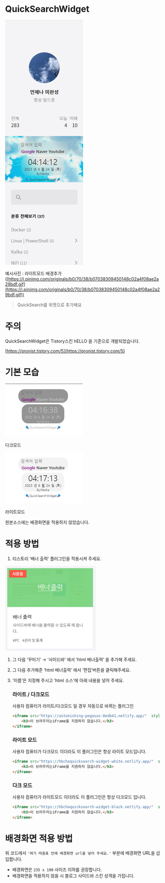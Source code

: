 # QuickSearchWidget

![Untitled](QuickSearchWidget%204c24356b292e4cc6a88697c87058b862/Untitled.png)

예시사진 : 라이트모드 배경추가([https://i.pinimg.com/originals/b0/70/38/b07038309450148c02a4f08ae2a29bdf.gif](https://i.pinimg.com/originals/b0/70/38/b07038309450148c02a4f08ae2a29bdf.gif))

> QuickSearch를 위젯으로 추가해요
> 

# 주의

QuickSearchWidget은 Tistory스킨 hELLO 을 기준으로 개발되었습니다.

[https://pronist.tistory.com/5](https://pronist.tistory.com/5)

# 기본 모습

![다크모드](QuickSearchWidget%204c24356b292e4cc6a88697c87058b862/Untitled%201.png)

다크모드

![라이트모드](QuickSearchWidget%204c24356b292e4cc6a88697c87058b862/Untitled%202.png)

라이트모드

원본소스에는 배경화면을 적용하지 않았습니다.

# 적용 방법

1. 티스토리 ‘배너 출력’ 플러그인을 적용시켜 주세요.

![Untitled](QuickSearchWidget%204c24356b292e4cc6a88697c87058b862/Untitled%203.png)

1. 그 다음 ‘꾸미기’ → ‘사이드바’ 에서 ‘html 배너출력’ 을 추가해 주세요.
2. 그 다음 추가해준 ‘html 배너출력’ 에서 ‘편집’버튼을 클릭해주세요.
3. ‘이름’은 지정해 주시고 ‘html 소스’에 아래 내용을 넣어 주세요.
    
    ### 라이트 / 다크모드
    
    사용자 컴퓨터가 라이트/다크모드 일 경우 자동으로 바뀌는 플러그인
    
    ```html
    <iframe src="https://astonishing-pegasus-8edb41.netlify.app/"  style="background-image: url('여기 따옴표 안에 배경화면 url을 넣어 주세요.');">
        <h3>이 브라우저는iFrame을 지원하지 않습니다.</h3>
    </iframe>
    ```
    
    ### 라이트 모드
    
    사용자 컴퓨터가 다크모드 이더라도 이 플러그인은 항상 라이트 모드입니다.
    
    ```html
    <iframe src="https://hbchaquicksearch-widget-white.netlify.app/"  style="background-image: url('여기 따옴표 안에 배경화면 url을 넣어 주세요.');">
        <h3>이 브라우저는iFrame을 지원하지 않습니다.</h3>
    </iframe>
    ```
    
    ### 다크 모드
    
    사용자 컴퓨터가 라이트모드 이더라도 이 플러그인은 항상 다크모드 입니다.
    
    ```html
    <iframe src="https://hbchaquicksearch-widget-black.netlify.app/"  style="background-image: url('여기 따옴표 안에 배경화면 url을 넣어 주세요.');">
        <h3>이 브라우저는iFrame을 지원하지 않습니다.</h3>
    </iframe>
    ```
    

# 배경화면 적용 방법

위 코드에서 `'여기 따옴표 안에 배경화면 url을 넣어 주세요.'` 부분에 배경화면 URL을 삽입합니다.

- 배경화면은 `235 x 190` 사이즈 이하를 권장합니다.
- 배경화면을 적용하지 않을 시 블로그 사이드바 스킨 성격을 가집니다.